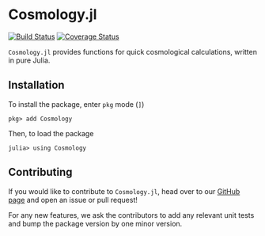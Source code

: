 # Cosmology.jl

[![Build Status](https://img.shields.io/travis/JuliaAstro/Cosmology.jl.svg?style=flat-square&label=build)](https://travis-ci.org/JuliaAstro/Cosmology.jl)
[![Coverage Status](http://img.shields.io/coveralls/JuliaAstro/Cosmology.jl.svg?style=flat-square)](https://coveralls.io/r/JuliaAstro/Cosmology.jl?branch=master)

`Cosmology.jl` provides functions for quick cosmological calculations, written in pure Julia. 

## Installation

To install the package, enter `pkg` mode (`]`)

```julia-repl
pkg> add Cosmology
```

Then, to load the package

```julia-repl
julia> using Cosmology
```

## Contributing

If you would like to contribute to `Cosmology.jl`, head over to our [GitHub page](https://github.com/juliaastro/cosmology.jl) and open an issue or pull request!

For any new features, we ask the contributors to add any relevant unit tests and bump the package version by one minor version.
